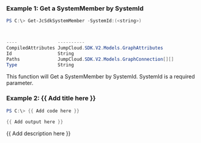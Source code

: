 ### Example 1: Get a SystemMember by SystemId
```powershell
PS C:\> Get-JcSdkSystemMember -SystemId:(<string>)



----               ----------
CompiledAttributes JumpCloud.SDK.V2.Models.GraphAttributes
Id                 String
Paths              JumpCloud.SDK.V2.Models.GraphConnection[][]
Type               String


```

This function will Get a SystemMember by SystemId. SystemId is a required parameter.

### Example 2: {{ Add title here }}
```powershell
PS C:\> {{ Add code here }}

{{ Add output here }}
```

{{ Add description here }}

